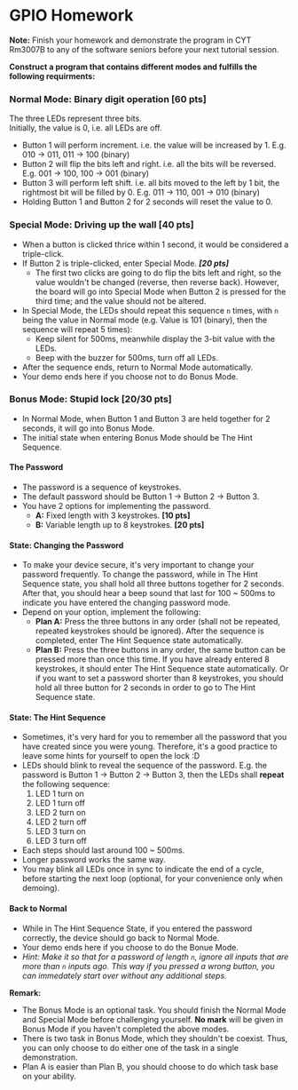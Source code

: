 # GPIO Homework

**Note:** Finish your homework and demonstrate the program in CYT Rm3007B to any of the software seniors before your next tutorial session.

**Construct a program that contains different modes and fulfills the following requirments:**

### Normal Mode: Binary digit operation [60 pts]

The three LEDs represent three bits.</br>
Initially, the value is 0, i.e. all LEDs are off.

- Button 1 will perform increment. i.e. the value will be increased by 1. E.g. 010 -> 011, 011 -> 100 (binary)
- Button 2 will flip the bits left and right. i.e. all the bits will be reversed. E.g. 001 -> 100, 100 -> 001 (binary)
- Button 3 will perform left shift. i.e. all bits moved to the left by 1 bit, the rightmost bit will be filled by 0. E.g. 011 -> 110, 001 -> 010 (binary)
- Holding Button 1 and Button 2 for 2 seconds will reset the value to 0.

### Special Mode: Driving up the wall [40 pts]
- When a button is clicked thrice within 1 second, it would be considered a triple-click.
- If Button 2 is triple-clicked, enter Special Mode. ***[20 pts]***
  - The first two clicks are going to do flip the bits left and right, so the value wouldn't be changed (reverse, then reverse back). However, the board will go into Special Mode when Button 2 is pressed for the third time; and the value should not be altered.
- In Special Mode, the LEDs should repeat this sequence `n` times, with `n` being the value in Normal mode (e.g. Value is 101 (binary), then the sequence will repeat 5 times):
  - Keep silent for 500ms, meanwhile display the 3-bit value with the LEDs.
  - Beep with the buzzer for 500ms, turn off all LEDs.
- After the sequence ends, return to Normal Mode automatically.
- Your demo ends here if you choose not to do Bonus Mode.

### Bonus Mode: Stupid lock [20/30 pts]
- In Normal Mode, when Button 1 and Button 3 are held together for 2 seconds, it will go into Bonus Mode.
- The initial state when entering Bonus Mode should be The Hint Sequence.

#### The Password
- The password is a sequence of keystrokes.
- The default password should be Button 1 -> Button 2 -> Button 3.
- You have 2 options for implementing the password.
  - **A:** Fixed length with 3 keystrokes. **[10 pts]**
  - **B:** Variable length up to 8 keystrokes. **[20 pts]**
  
#### State: Changing the Password
- To make your device secure, it's very important to change your password frequently. To change the password, while in The Hint Sequence state, you shall hold all three buttons together for 2 seconds. After that, you should hear a beep sound that last for 100 ~ 500ms to indicate you have entered the changing password mode.
- Depend on your option, implement the following:
  - **Plan A:** Press the three buttons in any order (shall not be repeated, repeated keystrokes should be ignored). After the sequence is completed, enter The Hint Sequence state automatically.
  - **Plan B:** Press the three buttons in any order, the same button can be pressed more than once this time. If you have already entered 8 keystrokes, it should enter The Hint Sequence state automatically. Or if you want to set a password shorter than 8 keystrokes, you should hold all three button for 2 seconds in order to go to The Hint Sequence state.

#### State: The Hint Sequence
- Sometimes, it's very hard for you to remember all the password that you have created since you were young. Therefore, it's a good practice to leave some hints for yourself to open the lock :D
- LEDs should blink to reveal the sequence of the password. E.g. the password is Button 1 -> Button 2 -> Button 3, then the LEDs shall **repeat** the following sequence:
  1. LED 1 turn on
  2. LED 1 turn off
  3. LED 2 turn on
  4. LED 2 turn off
  5. LED 3 turn on
  6. LED 3 turn off
- Each steps should last around 100 ~ 500ms.
- Longer password works the same way.
- You may blink all LEDs once in sync to indicate the end of a cycle, before starting the next loop (optional, for your convenience only when demoing).

#### Back to Normal
- While in The Hint Sequence State, if you entered the password correctly, the device should go back to Normal Mode.
- Your demo ends here if you choose to do the Bonue Mode.
- *Hint: Make it so that for a password of length `n`, ignore all inputs that are more than `n` inputs ago. This way if you pressed a wrong button, you can immedately start over without any additional steps.*


**Remark:**
- The Bonus Mode is an optional task. You should finish the Normal Mode and Special Mode before challenging yourself. **No mark** will be given in Bonus Mode if you haven't completed the above modes.
- There is two task in Bonus Mode, which they shouldn't be coexist. Thus, you can only choose to do either one of the task in a single demonstration.
- Plan A is easier than Plan B, you should choose to do which task base on your ability.
